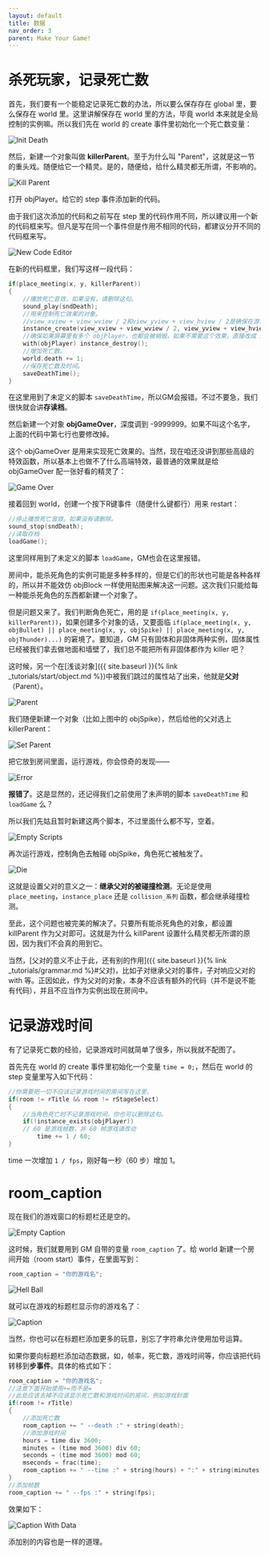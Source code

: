 ```yaml
---
layout: default
title: 数据
nav_order: 3
parent: Make Your Game!
---
```


# 杀死玩家，记录死亡数

首先，我们要有一个能稳定记录死亡数的办法，所以要么保存存在 global 里，要么保存在 world 里。这里讲解保存在 world 里的方法，毕竟 world 本来就是全局控制的实例嘛。所以我们先在 world 的 create 事件里初始化一个死亡数变量：

![Init Death](/assets/images/make_your_game/init_death.png)

然后，新建一个对象叫做 **killerParent**。至于为什么叫 "Parent"，这就是这一节的重头戏。随便给它一个精灵。是的，随便给，给什么精灵都无所谓，不影响的。

![Kill Parent](/assets/images/make_your_game/kill_parent.png)

打开 objPlayer。给它的 step 事件添加新的代码。

由于我们这次添加的代码和之前写在 step 里的代码作用不同，所以建议用一个新的代码框来写。但凡是写在同一个事件但是作用不相同的代码，都建议分开不同的代码框来写。

![New Code Editor](/assets/images/make_your_game/new_code_editor.png)

在新的代码框里，我们写这样一段代码：

```c
if(place_meeting(x, y, killerParent))
{
    //播放死亡音效，如果没有，请删除这句。
    sound_play(sndDeath);
    //用来控制死亡效果的对象。
    //view_xview + view_wview / 2和view_yview + view_hview / 2是确保在游戏窗口的正中间创建对象，如果不需要可以改成别的坐标。
    instance_create(view_xview + view_wview / 2, view_yview + view_hview / 2, objGameOver);
    //确保如果屏幕里有多个 objPlayer，也都会被销毁。如果不需要这个效果，直接改成 instance_destroy(); 即可。
    with(objPlayer) instance_destroy();
    //增加死亡数。
    world.death += 1;
    //保存死亡数及时间。
    saveDeathTime();
}
```

在这里用到了未定义的脚本 `saveDeathTime`，所以GM会报错。不过不要急，我们很快就会讲**存读档**。

然后新建一个对象 **objGameOver**，深度调到 -9999999。如果不叫这个名字，上面的代码中第七行也要修改掉。

这个 objGameOver 是用来实现死亡效果的。当然，现在咱还没讲到那些高级的特效函数，所以基本上也做不了什么高端特效，最普通的效果就是给 objGameOver 配一张好看的精灵了：

![Game Over](/assets/images/make_your_game/game_over.png)

接着回到 world，创建一个按下R键事件（随便什么键都行）用来 restart：

```c
//停止播放死亡音效。如果没有请删除。
sound_stop(sndDeath);
//读取存档
loadGame();
```

这里同样用到了未定义的脚本 `loadGame`，GM也会在这里报错。

房间中，能杀死角色的实例可能是多种多样的，但是它们的形状也可能是各种各样的，所以并不能效仿 objBlock 一样使用贴图来解决这一问题。这次我们只能给每一种能杀死角色的东西都新建一个对象了。

但是问题又来了。我们判断角色死亡，用的是 `if(place_meeting(x, y, killerParent))`，如果创建多个对象的话，又要面临 `if(place_meeting(x, y, objBullet) || place_meeting(x, y, objSpike) || place_meeting(x, y, objThunder)...)` 的窘境了。要知道，GM 只有固体和非固体两种实例，固体属性已经被我们拿去做地面和墙壁了，我们总不能把所有非固体都作为 killer 吧？

这时候，另一个在[浅谈对象]({{ site.baseurl }}{% link _tutorials/start/object.md %})中被我们跳过的属性站了出来，他就是**父对**（Parent）。

![Parent](/assets/images/make_your_game/parent.png)

我们随便新建一个对象（比如上图中的 objSpike），然后给他的父对选上 killerParent：

![Set Parent](/assets/images/make_your_game/set_parent.png)

把它放到房间里面，运行游戏，你会惊奇的发现——

![Error](/assets/images/make_your_game/error.png)

**报错了**。这是显然的，还记得我们之前使用了未声明的脚本 `saveDeathTime` 和 `loadGame` 么？

所以我们先姑且暂时新建这两个脚本，不过里面什么都不写，空着。

![Empty Scripts](/assets/images/make_your_game/empty_scripts.png)

再次运行游戏，控制角色去触碰 objSpike，角色死亡被触发了。

![Die](/assets/images/make_your_game/die.png)

这就是设置父对的意义之一：**继承父对的被碰撞检测**。无论是使用 `place_meeting`，`instance_place` 还是 `collision_系列` 函数，都会继承碰撞检测。

至此，这个问题也被完美的解决了。只要所有能杀死角色的对象，都设置 killParent 作为父对即可。这就是为什么 killParent 设置什么精灵都无所谓的原因，因为我们不会真的用到它。

当然，[父对的意义不止于此，还有别的作用]({{ site.baseurl }}{% link _tutorials/grammar.md %}#父对)，比如子对继承父对的事件，子对响应父对的 with 等。正因如此，作为父对的对象，本身不应该有额外的代码（并不是说不能有代码），并且不应当作为实例出现在房间中。

# 记录游戏时间

有了记录死亡数的经验，记录游戏时间就简单了很多，所以我就不配图了。

首先先在 world 的 create 事件里初始化一个变量 `time = 0;`，然后在 world 的 step 变量里写入如下代码：

```c
//你需要把一切不应该记录游戏时间的房间写在这里。
if(room != rTitle && room != rStageSelect)
{
    //当角色死亡时不记录游戏时间，你也可以删除这句。
    if(!instance_exists(objPlayer))
    // 60 是游戏帧数，非 60 帧游戏请改动
        time += 1 / 60;
}
```

time 一次增加 `1 / fps`，刚好每一秒（60 步）增加 1。

# room_caption

现在我们的游戏窗口的标题栏还是空的。

![Empty Caption](/assets/images/make_your_game/empty_caption.png)

这时候，我们就要用到 GM 自带的变量 `room_caption` 了。给 world 新建一个房间开始（room start）事件，在里面写到：

```c
room_caption = "你的游戏名";
```

![Hell Ball](/assets/images/make_your_game/hell_ball.png)

就可以在游戏的标题栏显示你的游戏名了：

![Caption](/assets/images/make_your_game/caption.png)


当然，你也可以在标题栏添加更多的玩意，别忘了字符串允许使用加号运算。

如果你要向标题栏添加动态数据，如，帧率，死亡数，游戏时间等，你应该把代码转移到**步事件**。具体的格式如下：

```c
room_caption = "你的游戏名";
//注意下面开始使用+=而不是=
//此处应该去掉不应该显示死亡数和游戏时间的房间，例如游戏封面
if(room != rTitle)
{
    //添加死亡数
    room_caption += " --death :" + string(death);
    //添加游戏时间
    hours = time div 3600;
    minutes = (time mod 3600) div 60;
    seconds = (time mod 3600) mod 60;
    mseconds = frac(time);
    room_caption += " --time :" + string(hours) + ":" + string(minutes) + ":" + string(seconds) + "." + string(mseconds);
}
//添加帧数
room_caption += " --fps :" + string(fps);
```

效果如下：

![Caption With Data](/assets/images/make_your_game/caption_with_data.png)

添加别的内容也是一样的道理。
